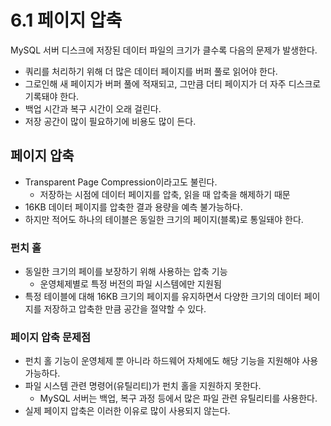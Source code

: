 # 6.1 페이지 압축

MySQL 서버 디스크에 저장된 데이터 파일의 크기가 클수록 다음의 문제가 발생한다.

- 쿼리를 처리하기 위해 더 많은 데이터 페이지를 버퍼 풀로 읽어야 한다.
- 그로인해 새 페이지가 버퍼 풀에 적재되고, 그만큼 더티 페이지가 더 자주 디스크로 기록돼야 한다.
- 백업 시간과 복구 시간이 오래 걸린다.
- 저장 공간이 많이 필요하기에 비용도 많이 든다.

## 페이지 압축

- Transparent Page Compression이라고도 불린다.
    - 저장하는 시점에 데이터 페이지를 압축, 읽을 때 압축을 해제하기 때문
- 16KB 데이터 페이지를 압축한 결과 용량을 예측 불가능하다.
- 하지만 적어도 하나의 테이블은 동일한 크기의 페이지(블록)로 통일돼야 한다.

### 펀치 홀

- 동일한 크기의 페이를 보장하기 위해 사용하는 압축 기능
    - 운영체제별로 특정 버전의 파일 시스템에만 지원됨
- 특정 테이블에 대해 16KB 크기의 페이지를 유지하면서 다양한 크기의 데이터 페이지를 저장하고 압축한 만큼 공간을 절약할 수 있다.

### 페이지 압축 문제점

- 펀치 홀 기능이 운영체제 뿐 아니라 하드웨어 자체에도 해당 기능을 지원해야 사용 가능하다.
- 파일 시스템 관련 명령어(유틸리티)가 펀치 홀을 지원하지 못한다.
    - MySQL 서버는 백업, 복구 과정 등에서 많은 파일 관련 유틸리티를 사용한다.
- 실제 페이지 압축은 이러한 이유로 많이 사용되지 않는다.